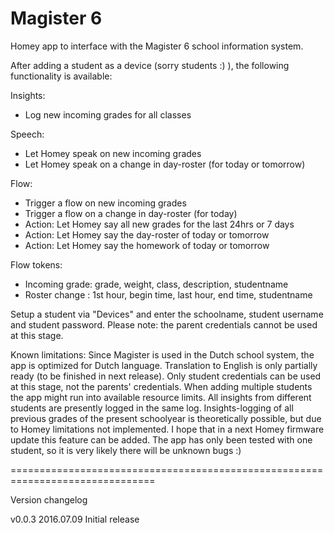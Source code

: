 # Magister 6

Homey app to interface with the Magister 6 school information system.

After adding a student as a device (sorry students :) ), the following
functionality is available:


Insights:
* Log new incoming grades for all classes


Speech:
* Let Homey speak on new incoming grades
* Let Homey speak on a change in day-roster (for today or tomorrow)


Flow:
* Trigger a flow on new incoming grades
* Trigger a flow on a change in day-roster (for today)
* Action: Let Homey say all new grades for the last 24hrs or 7 days
* Action: Let Homey say the day-roster of today or tomorrow
* Action: Let Homey say the homework of today or tomorrow


Flow tokens:
* Incoming grade: grade, weight, class, description, studentname
* Roster change : 1st hour, begin time, last hour, end time, studentname

Setup a student via "Devices" and enter the schoolname, student username and
student password. Please note: the parent credentials cannot be used at this stage.

Known limitations:
Since Magister is used in the Dutch school system, the app is optimized for Dutch
language. Translation to English is only partially ready (to be finished in next
release). Only student credentials can be used at this stage, not the parents'
credentials. When adding multiple students the app might run into available
resource limits. All insights from different students are presently logged in
the same log. Insights-logging of all previous grades of the present schoolyear
is theoretically possible, but due to Homey limitations not implemented. I hope
that in a next Homey firmware update this feature can be added. The app has only
been tested with one student, so it is very likely there will be unknown bugs :)

===============================================================================

Version changelog

v0.0.3 2016.07.09
Initial release
